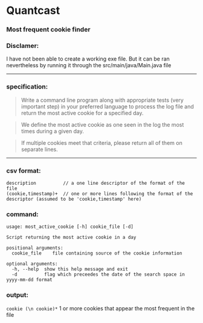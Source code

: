 # Quantcast
### Most frequent cookie finder

### Disclamer:
I have not been able to create a working exe file. But it can be ran nevertheless by running it through the src/main/java/Main.java file

---

### specification:

> Write a command line program along with appropriate tests (very important step) in your preferred language to process the log file and return the most active cookie for a specified day.

> We define the most active cookie as one seen in the log the most times during a given day.

> If multiple cookies meet that criteria, please return all of them on separate lines.

---

### csv format:

```
description          // a one line descriptor of the format of the file
(cookie,timestamp)+  // one or more lines following the format of the descriptor (assumed to be 'cookie,timestamp' here)
```

### command:

```
usage: most_active_cookie [-h] cookie_file [-d]

Script returning the most active cookie in a day

positional arguments:
  cookie_file    file containing source of the cookie information

optional arguments:
  -h, --help  show this help message and exit
  -d          flag which preceedes the date of the search space in yyyy-mm-dd format
```

### output:

`cookie (\n cookie)*` 1 or more cookies that appear the most frequent in the file